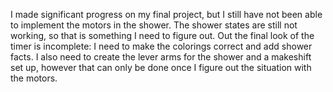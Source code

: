 I made significant progress on my final project, but I still have not been able to implement the motors in the shower. The shower states are still not working, so that is something I need to figure out. Out the final look of the timer is incomplete: I need to make the colorings correct and add shower facts. I also need to create the lever arms for the shower and a makeshift set up, however that can only be done once I figure out the situation with the motors.
